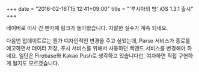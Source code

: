 +++
date = "2016-02-16T15:12:41+09:00"
title = "'루시아의 방' iOS 1.3.1 출시"
+++

네이버로 이사 간 팬카페 링크가 돌아왔습니다. 자잘한 실수가 계속 되네요.

다음번 업데이트로는 뭔가 디자인적인 변경을 주고 싶었는데, Parse 서비스가 종료를 예고하면서 데이터 저장, 푸시 서비스를 위해서 사용하던 백앤드 서비스를 변경해야 하네요. 일단은 Firebase와 Kakao Push로 생각하고 있습니다만, 여차하면 직접 구현하게 될지도 모르겠습니다.